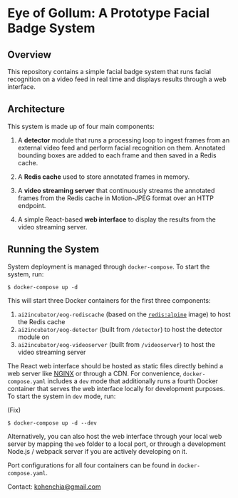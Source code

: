 # Eye of Gollum: A Prototype Facial Badge System

## Overview

This repository contains a simple facial badge system that runs facial recognition on a video feed in real time and displays results through a web interface.

## Architecture
This system is made up of four main components:

1. A **detector** module that runs a processing loop to ingest frames from an external video feed and perform facial recognition on them. Annotated bounding boxes are added to each frame and then saved in a Redis cache.

2. A **Redis cache** used to store annotated frames in memory.

3. A **video streaming server** that continuously streams the annotated frames from the Redis cache in Motion-JPEG format over an HTTP endpoint.

4. A simple React-based **web interface** to display the results from the video streaming server.

## Running the System

System deployment is managed through `docker-compose`. To start the system, run:

```
$ docker-compose up -d
```

This will start three Docker containers for the first three components:

1. `ai2incubator/eog-rediscache` (based on the [`redis:alpine`](https://hub.docker.com/_/redis/) image) to host the Redis cache
2. `ai2incubator/eog-detector` (built from `/detector`) to host the detector module on 
3. `ai2incubator/eog-videoserver` (built from `/videoserver`) to host the video streaming server

The React web interface should be hosted as static files directly behind a web server like [NGINX](https://www.nginx.com/) or through a CDN. For convenience, `docker-compose.yaml` includes a `dev` mode that additionally runs a fourth Docker container that serves the web interface locally for development purposes. To start the system in `dev` mode, run:

(Fix)
```
$ docker-compose up -d --dev
```

Alternatively, you can also host the web interface through your local web server by mapping the `web` folder to a local port, or through a development Node.js / webpack server if you are actively developing on it.

Port configurations for all four containers can be found in `docker-compose.yaml`.

Contact: kohenchia@gmail.com
